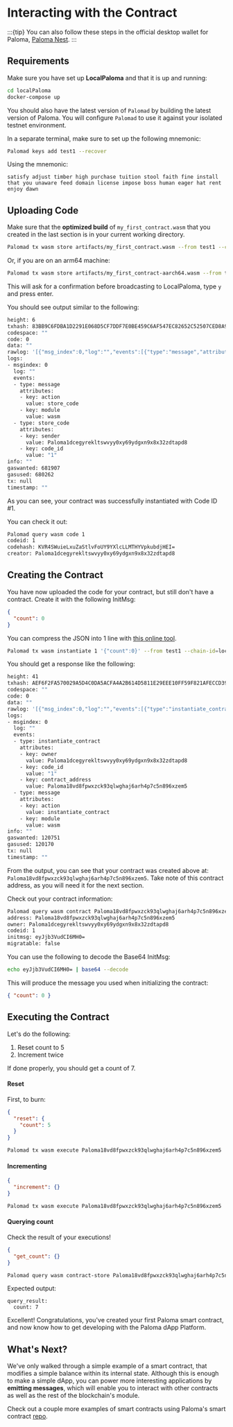 # Interacting with the Contract

:::{tip}
You can also follow these steps in the official desktop wallet for Paloma, [Paloma Nest](https://palomachain.com/nest).
:::

## Requirements

Make sure you have set up **LocalPaloma** and that it is up and running:

```sh
cd localPaloma
docker-compose up
```

You should also have the latest version of `Palomad` by building the latest version of Paloma. You will configure `Palomad` to use it against your isolated testnet environment.

In a separate terminal, make sure to set up the following mnemonic:

```sh
Palomad keys add test1 --recover
```

Using the mnemonic:

```
satisfy adjust timber high purchase tuition stool faith fine install that you unaware feed domain license impose boss human eager hat rent enjoy dawn
```

## Uploading Code

Make sure that the **optimized build** of `my_first_contract.wasm` that you created in the last section is in your current working directory.

```sh
Palomad tx wasm store artifacts/my_first_contract.wasm --from test1 --chain-id=localPaloma --gas=auto --fees=100000uluna --broadcast-mode=block
```
Or, if you are on an arm64 machine:

```sh
Palomad tx wasm store artifacts/my_first_contract-aarch64.wasm --from test1 --chain-id=localPaloma --gas=auto --fees=100000uluna --broadcast-mode=block
```

This will ask for a confirmation before broadcasting to LocalPaloma, type `y` and press enter.

You should see output similar to the following:

```sh
height: 6
txhash: 83BB9C6FDBA1D2291E068D5CF7DDF7E0BE459C6AF547EC82652C52507CED8A9F
codespace: ""
code: 0
data: ""
rawlog: '[{"msg_index":0,"log":"","events":[{"type":"message","attributes":[{"key":"action","value":"store_code"},{"key":"module","value":"wasm"}]},{"type":"store_code","attributes":[{"key":"sender","value":"paloma1dcegyrekltswvyy0xy69ydgxn9x8x32zdtapd8"},{"key":"code_id","value":"1"}]}]}]'
logs:
- msgindex: 0
  log: ""
  events:
  - type: message
    attributes:
    - key: action
      value: store_code
    - key: module
      value: wasm
  - type: store_code
    attributes:
    - key: sender
      value: Paloma1dcegyrekltswvyy0xy69ydgxn9x8x32zdtapd8
    - key: code_id
      value: "1"
info: ""
gaswanted: 681907
gasused: 680262
tx: null
timestamp: ""
```

As you can see, your contract was successfully instantiated with Code ID #1.

You can check it out:

```sh
Palomad query wasm code 1
codeid: 1
codehash: KVR4SWuieLxuZaStlvFoUY9YXlcLLMTHYVpkubdjHEI=
creator: Paloma1dcegyrekltswvyy0xy69ydgxn9x8x32zdtapd8
```

## Creating the Contract

You have now uploaded the code for your contract, but still don't have a contract. Create it with the following InitMsg:

```json
{
  "count": 0
}
```

You can compress the JSON into 1 line with [this online tool](https://goonlinetools.com/json-minifier/).

```sh
Palomad tx wasm instantiate 1 '{"count":0}' --from test1 --chain-id=localPaloma --fees=10000uluna --gas=auto --broadcast-mode=block
```

You should get a response like the following:

```sh
height: 41
txhash: AEF6F2FA570029A5D4C0DA5ACFA4A2B614D5811E29EEE10FF59F821AFECCD399
codespace: ""
code: 0
data: ""
rawlog: '[{"msg_index":0,"log":"","events":[{"type":"instantiate_contract","attributes":[{"key":"owner","value":"Paloma1dcegyrekltswvyy0xy69ydgxn9x8x32zdtapd8"},{"key":"code_id","value":"1"},{"key":"contract_address","value":"Paloma18vd8fpwxzck93qlwghaj6arh4p7c5n896xzem5"}]},{"type":"message","attributes":[{"key":"action","value":"instantiate_contract"},{"key":"module","value":"wasm"}]}]}]'
logs:
- msgindex: 0
  log: ""
  events:
  - type: instantiate_contract
    attributes:
    - key: owner
      value: Paloma1dcegyrekltswvyy0xy69ydgxn9x8x32zdtapd8
    - key: code_id
      value: "1"
    - key: contract_address
      value: Paloma18vd8fpwxzck93qlwghaj6arh4p7c5n896xzem5
  - type: message
    attributes:
    - key: action
      value: instantiate_contract
    - key: module
      value: wasm
info: ""
gaswanted: 120751
gasused: 120170
tx: null
timestamp: ""
```

From the output, you can see that your contract was created above at: `Paloma18vd8fpwxzck93qlwghaj6arh4p7c5n896xzem5`. Take note of this contract address, as you will need it for the next section.

Check out your contract information:

```sh
Palomad query wasm contract Paloma18vd8fpwxzck93qlwghaj6arh4p7c5n896xzem5
address: Paloma18vd8fpwxzck93qlwghaj6arh4p7c5n896xzem5
owner: Paloma1dcegyrekltswvyy0xy69ydgxn9x8x32zdtapd8
codeid: 1
initmsg: eyJjb3VudCI6MH0=
migratable: false
```

You can use the following to decode the Base64 InitMsg:

```sh
echo eyJjb3VudCI6MH0= | base64 --decode
```

This will produce the message you used when initializing the contract:

```json
{ "count": 0 }
```

## Executing the Contract

Let's do the following:

1. Reset count to 5
2. Increment twice

If done properly, you should get a count of 7.

#### Reset

First, to burn:

```json
{
  "reset": {
    "count": 5
  }
}
```

```sh
Palomad tx wasm execute Paloma18vd8fpwxzck93qlwghaj6arh4p7c5n896xzem5 '{"reset":{"count":5}}' --from test1 --chain-id=localPaloma --fees=1000000uluna --gas=auto --broadcast-mode=block
```

#### Incrementing

```json
{
  "increment": {}
}
```

```sh
Palomad tx wasm execute Paloma18vd8fpwxzck93qlwghaj6arh4p7c5n896xzem5 '{"increment":{}}' --from test1 --chain-id=localPaloma --gas=auto --fees=1000000uluna --broadcast-mode=block
```

#### Querying count

Check the result of your executions!

```json
{
  "get_count": {}
}
```

```sh
Palomad query wasm contract-store Paloma18vd8fpwxzck93qlwghaj6arh4p7c5n896xzem5 '{"get_count":{}}'
```

Expected output:

```
query_result:
  count: 7
```

Excellent! Congratulations, you've created your first Paloma smart contract, and now know how to get developing with the Paloma dApp Platform.

## What's Next?

We've only walked through a simple example of a smart contract, that modifies a simple balance within its internal state. Although this is enough to make a simple dApp, you can power more interesting applications by **emitting messages**, which will enable you to interact with other contracts as well as the rest of the blockchain's module.

Check out a couple more examples of smart contracts using Paloma's smart contract [repo](https://github.com/palomachain/cosmwasm-contracts).
